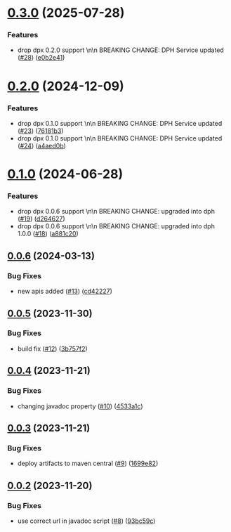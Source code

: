 # [0.3.0](https://github.com/IBM/data-product-exchange-java-sdk/compare/0.2.0...0.3.0) (2025-07-28)


### Features

* drop dpx 0.2.0 support \n\n BREAKING CHANGE: DPH Service updated ([#28](https://github.com/IBM/data-product-exchange-java-sdk/issues/28)) ([e0b2e41](https://github.com/IBM/data-product-exchange-java-sdk/commit/e0b2e41bc2ffea4695f0c6b7ccf855b0d88337e8))

# [0.2.0](https://github.com/IBM/data-product-exchange-java-sdk/compare/0.1.0...0.2.0) (2024-12-09)


### Features

* drop dpx 0.1.0 support \n\n BREAKING CHANGE: DPH Service updated ([#23](https://github.com/IBM/data-product-exchange-java-sdk/issues/23)) ([76181b3](https://github.com/IBM/data-product-exchange-java-sdk/commit/76181b3364c4b6192f74d06dc78bbc28af2432fa))
* drop dpx 0.1.0 support \n\n BREAKING CHANGE: DPH Service updated ([#24](https://github.com/IBM/data-product-exchange-java-sdk/issues/24)) ([a4aed0b](https://github.com/IBM/data-product-exchange-java-sdk/commit/a4aed0b6b205c6581c2de4a025e335947f298d98))

# [0.1.0](https://github.com/IBM/data-product-exchange-java-sdk/compare/0.0.6...0.1.0) (2024-06-28)


### Features

* drop dpx 0.0.6 support \n\n BREAKING CHANGE: upgraded into dph ([#19](https://github.com/IBM/data-product-exchange-java-sdk/issues/19)) ([d264627](https://github.com/IBM/data-product-exchange-java-sdk/commit/d26462792a6a9a1e2a5738a2707eca7506ac266c))
* drop dpx 0.0.6 support \n\n BREAKING CHANGE: upgraded into dph 1.0.0 ([#18](https://github.com/IBM/data-product-exchange-java-sdk/issues/18)) ([a881c20](https://github.com/IBM/data-product-exchange-java-sdk/commit/a881c20e175f530483c366dc0b9b75ed9125535d))

## [0.0.6](https://github.com/IBM/data-product-exchange-java-sdk/compare/0.0.5...0.0.6) (2024-03-13)


### Bug Fixes

* new apis added ([#13](https://github.com/IBM/data-product-exchange-java-sdk/issues/13)) ([cd42227](https://github.com/IBM/data-product-exchange-java-sdk/commit/cd422276993260ec60b78fde47f74c23a9707a83))

## [0.0.5](https://github.com/IBM/data-product-exchange-java-sdk/compare/0.0.4...0.0.5) (2023-11-30)


### Bug Fixes

* build fix ([#12](https://github.com/IBM/data-product-exchange-java-sdk/issues/12)) ([3b757f2](https://github.com/IBM/data-product-exchange-java-sdk/commit/3b757f2ffb8cb9fa866e9625e7f02c71ac61a0a0))

## [0.0.4](https://github.com/IBM/data-product-exchange-java-sdk/compare/0.0.3...0.0.4) (2023-11-21)


### Bug Fixes

* changing javadoc property ([#10](https://github.com/IBM/data-product-exchange-java-sdk/issues/10)) ([4533a1c](https://github.com/IBM/data-product-exchange-java-sdk/commit/4533a1cfec21bb601527ecc288d5c9948061094b))

## [0.0.3](https://github.com/IBM/data-product-exchange-java-sdk/compare/0.0.2...0.0.3) (2023-11-21)


### Bug Fixes

* deploy artifacts to maven central ([#9](https://github.com/IBM/data-product-exchange-java-sdk/issues/9)) ([1699e82](https://github.com/IBM/data-product-exchange-java-sdk/commit/1699e8218bea268dc9e757f287f142ac566c01af))

## [0.0.2](https://github.com/IBM/data-product-exchange-java-sdk/compare/0.0.1...0.0.2) (2023-11-20)


### Bug Fixes

* use correct url in javadoc script ([#8](https://github.com/IBM/data-product-exchange-java-sdk/issues/8)) ([93bc59c](https://github.com/IBM/data-product-exchange-java-sdk/commit/93bc59cc77512f20d7aa9aab30dfdc3562bf4955))
